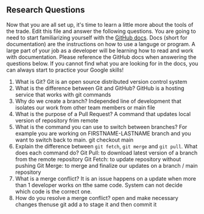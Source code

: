 ## Research Questions 

Now that you are all set up, it's time to learn a little more about the tools of the trade. Edit this file and answer the following questions. You are going to need to start familiarizing yourself with the [GitHub docs](https://docs.github.com/en). Docs (short for documentation) are the instructions on how to use a languge or program. A large part of your job as a developer will be learning how to read and work with documentation. Please reference the GitHub docs when answering the questions below. If you cannot find what you are looking for in the docs, you can always start to practice your Google skills!

1. What is Git?
Git is an open source distributed version control system
2. What is the difference between Git and GitHub?
GitHub is a hosting service that works with git commands
3. Why do we create a branch? 
Independed line of development that isolates our work from other team members or main file
4. What is the purpose of a Pull Request?
A command that updates local version of repository frim remote
5. What is the command you can use to switch between branches? For example you are working on FIRSTNAME-LASTNAME branch and you want to switch back to main.
git checkout main
6. Explain the difference between `git fetch`, `git merge` and `git pull`. What does each command do?
Git Pull: to download latest version of a branch from the remote repository
Git Fetch: to update repository without pushing
Git Merge: to merge and finalize our updates on a branch / main repository
7. What is a merge conflict?
It is an issue happens on a update when more than 1 developer works on tthe same code. System can not decide which code is the correct one.
8. How do you resolve a merge conflict?
open and make necessary changes thenuse git add a to stage it and then commit it 
